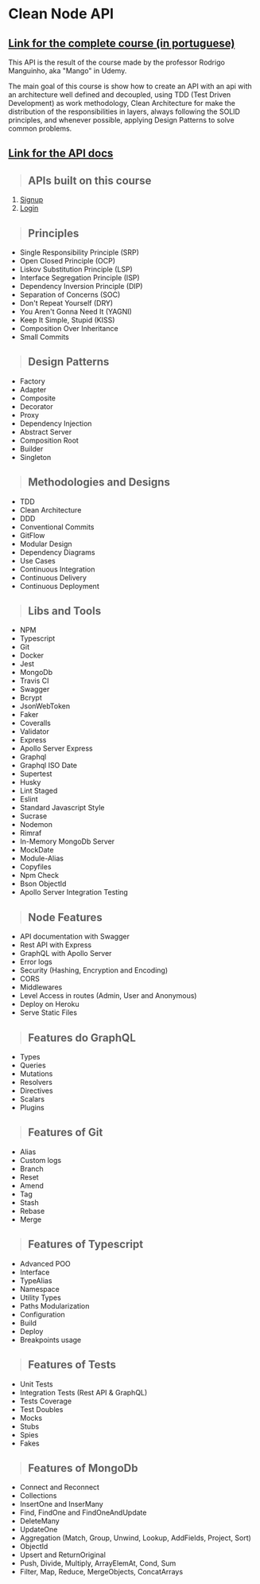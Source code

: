 # **Clean Node API**
## [**Link for the complete course (in portuguese)**](https://www.udemy.com/course/tdd-com-mango/?referralCode=B53CE5CA2B9AFA5A6FA1)

This API is the result of the course made by the professor Rodrigo Manguinho, aka "Mango" in Udemy.

The main goal of this course is show how to create an API with an api with an architecture well defined and decoupled, using TDD (Test Driven Development) as work methodology, Clean Architecture for make the distribution of the responsibilities in layers, always following the SOLID principles, and whenever possible, applying Design
Patterns to solve common problems.

## [**Link for the API docs**](http://fordevs.herokuapp.com/api-docs)

> ## APIs built on this course

1. [Signup](./requirements/signup.md)
2. [Login](./requirements/login.md)
<!-- 3. [Create poll](./requirements/add-survey.md)
4. [List polls](./requirements/load-surveys.md)
5. [Answer a poll](./requirements/save-survey-result.md)
6. [Poll results](./requirements/load-survey-result.md) -->

> ## Principles

* Single Responsibility Principle (SRP)
* Open Closed Principle (OCP)
* Liskov Substitution Principle (LSP)
* Interface Segregation Principle (ISP)
* Dependency Inversion Principle (DIP)
* Separation of Concerns (SOC)
* Don't Repeat Yourself (DRY)
* You Aren't Gonna Need It (YAGNI)
* Keep It Simple, Stupid (KISS)
* Composition Over Inheritance
* Small Commits

> ## Design Patterns

* Factory
* Adapter
* Composite
* Decorator
* Proxy
* Dependency Injection
* Abstract Server
* Composition Root
* Builder
* Singleton

> ## Methodologies and Designs

* TDD
* Clean Architecture
* DDD
* Conventional Commits
* GitFlow
* Modular Design
* Dependency Diagrams
* Use Cases
* Continuous Integration
* Continuous Delivery
* Continuous Deployment

> ## Libs and Tools

* NPM
* Typescript
* Git
* Docker
* Jest
* MongoDb
* Travis CI
* Swagger
* Bcrypt
* JsonWebToken
* Faker
* Coveralls
* Validator
* Express
* Apollo Server Express
* Graphql
* Graphql ISO Date
* Supertest
* Husky
* Lint Staged
* Eslint
* Standard Javascript Style
* Sucrase
* Nodemon
* Rimraf
* In-Memory MongoDb Server
* MockDate
* Module-Alias
* Copyfiles
* Npm Check
* Bson ObjectId
* Apollo Server Integration Testing

> ## Node Features

* API documentation with Swagger
* Rest API with Express
* GraphQL with Apollo Server
* Error logs
* Security (Hashing, Encryption and Encoding)
* CORS
* Middlewares
* Level Access in routes (Admin, User and Anonymous)
* Deploy on Heroku
* Serve Static Files

> ## Features do GraphQL

* Types
* Queries
* Mutations
* Resolvers
* Directives
* Scalars
* Plugins

> ## Features of Git

* Alias
* Custom logs
* Branch
* Reset
* Amend
* Tag
* Stash
* Rebase
* Merge

> ## Features of Typescript

* Advanced POO
* Interface
* TypeAlias
* Namespace
* Utility Types
* Paths Modularization
* Configuration
* Build
* Deploy
* Breakpoints usage

> ## Features of Tests

* Unit Tests
* Integration Tests (Rest API & GraphQL)
* Tests Coverage
* Test Doubles
* Mocks
* Stubs
* Spies
* Fakes

> ## Features of MongoDb

* Connect and Reconnect
* Collections
* InsertOne and InserMany
* Find, FindOne and FindOneAndUpdate
* DeleteMany
* UpdateOne
* Aggregation (Match, Group, Unwind, Lookup, AddFields, Project, Sort)
* ObjectId
* Upsert and ReturnOriginal
* Push, Divide, Multiply, ArrayElemAt, Cond, Sum
* Filter, Map, Reduce, MergeObjects, ConcatArrays